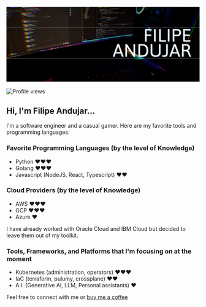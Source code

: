 [![Filipe Andujar - Software and Cloud Engineer](header.png)](https://linkedin.com/in/filipeandujar)

<p align="left"> <img src="https://komarev.com/ghpvc/?username=fandujar&color=green" alt="Profile views" /> </p>


## Hi, I'm Filipe Andujar...

I'm a software engineer and a casual gamer. Here are my favorite tools and programming languages:


### Favorite Programming Languages (by the level of Knowledge)
* Python ❤❤❤
* Golang ❤❤❤
* Javascript (NodeJS, React, Typescript) ❤❤

### Cloud Providers (by the level of Knowledge)

* AWS ❤❤❤
* GCP ❤❤❤
* Azure ❤

I have already worked with Oracle Cloud and IBM Cloud but decided to leave them out of my toolkit.

### Tools, Frameworks, and Platforms that I'm focusing on at the moment
* Kubernetes (administration, operators) ❤❤❤
* IaC (terraform, pulumy, crossplane) ❤❤
* A.I. (Generative AI, LLM, Personal assistants) ❤

Feel free to connect with me or [buy me a coffee](https://ko-fi.com/fandujar)
